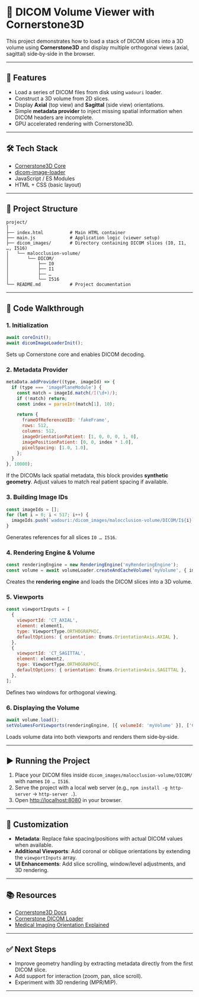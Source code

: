 # 📖 DICOM Volume Viewer with Cornerstone3D

This project demonstrates how to load a stack of DICOM slices into a 3D volume using **Cornerstone3D** and display multiple orthogonal views (axial, sagittal) side‑by‑side in the browser.

---

## 🚀 Features

* Load a series of DICOM files from disk using `wadouri` loader.
* Construct a 3D volume from 2D slices.
* Display **Axial** (top view) and **Sagittal** (side view) orientations.
* Simple **metadata provider** to inject missing spatial information when DICOM headers are incomplete.
* GPU accelerated rendering with Cornerstone3D.

---

## 🛠️ Tech Stack

* [Cornerstone3D Core](https://github.com/cornerstonejs/cornerstone3D)
* [dicom-image-loader](https://github.com/cornerstonejs/dicomImageLoader)
* JavaScript / ES Modules
* HTML + CSS (basic layout)

---

## 📂 Project Structure

```
project/
│
├── index.html          # Main HTML container
├── main.js             # Application logic (viewer setup)
├── dicom_images/       # Directory containing DICOM slices (I0, I1, …, I516)
│   └── malocclusion-volume/
│       └── DICOM/
│           ├── I0
│           ├── I1
│           ├── …
│           └── I516
└── README.md           # Project documentation
```

---

## 📜 Code Walkthrough

### 1. Initialization

```js
await coreInit();
await dicomImageLoaderInit();
```

Sets up Cornerstone core and enables DICOM decoding.

### 2. Metadata Provider

```js
metaData.addProvider((type, imageId) => {
  if (type === 'imagePlaneModule') {
    const match = imageId.match(/I(\d+)/);
    if (!match) return;
    const index = parseInt(match[1], 10);

    return {
      frameOfReferenceUID: 'fakeFrame',
      rows: 512,
      columns: 512,
      imageOrientationPatient: [1, 0, 0, 0, 1, 0],
      imagePositionPatient: [0, 0, index * 1.0],
      pixelSpacing: [1.0, 1.0],
    };
  }
}, 10000);
```

If the DICOMs lack spatial metadata, this block provides **synthetic geometry**. Adjust values to match real patient spacing if available.

### 3. Building Image IDs

```js
const imageIds = [];
for (let i = 0; i < 517; i++) {
  imageIds.push(`wadouri:/dicom_images/malocclusion-volume/DICOM/I${i}`);
}
```

Generates references for all slices `I0 … I516`.

### 4. Rendering Engine & Volume

```js
const renderingEngine = new RenderingEngine('myRenderingEngine');
const volume = await volumeLoader.createAndCacheVolume('myVolume', { imageIds });
```

Creates the **rendering engine** and loads the DICOM slices into a 3D volume.

### 5. Viewports

```js
const viewportInputs = [
  {
    viewportId: 'CT_AXIAL',
    element: element1,
    type: ViewportType.ORTHOGRAPHIC,
    defaultOptions: { orientation: Enums.OrientationAxis.AXIAL },
  },
  {
    viewportId: 'CT_SAGITTAL',
    element: element2,
    type: ViewportType.ORTHOGRAPHIC,
    defaultOptions: { orientation: Enums.OrientationAxis.SAGITTAL },
  },
];
```

Defines two windows for orthogonal viewing.

### 6. Displaying the Volume

```js
await volume.load();
setVolumesForViewports(renderingEngine, [{ volumeId: 'myVolume' }], ['CT_AXIAL', 'CT_SAGITTAL']);
```

Loads volume data into both viewports and renders them side‑by‑side.

---

## ▶️ Running the Project

1. Place your DICOM files inside `dicom_images/malocclusion-volume/DICOM/` with names `I0 … I516`.
2. Serve the project with a local web server (e.g., `npm install -g http-server` → `http-server .`).
3. Open [http://localhost:8080](http://localhost:8080) in your browser.

---

## 🔧 Customization

* **Metadata**: Replace fake spacing/positions with actual DICOM values when available.
* **Additional Viewports**: Add coronal or oblique orientations by extending the `viewportInputs` array.
* **UI Enhancements**: Add slice scrolling, window/level adjustments, and 3D rendering.

---

## 📚 Resources

* [Cornerstone3D Docs](https://docs.cornerstonejs.org/)
* [Cornerstone DICOM Loader](https://github.com/cornerstonejs/dicomImageLoader)
* [Medical Imaging Orientation Explained](https://www.radiologymasterclass.co.uk/tutorials/axial_coronal_sagittal)

---

## ✅ Next Steps

* Improve geometry handling by extracting metadata directly from the first DICOM slice.
* Add support for interaction (zoom, pan, slice scroll).
* Experiment with 3D rendering (MPR/MIP).

---

